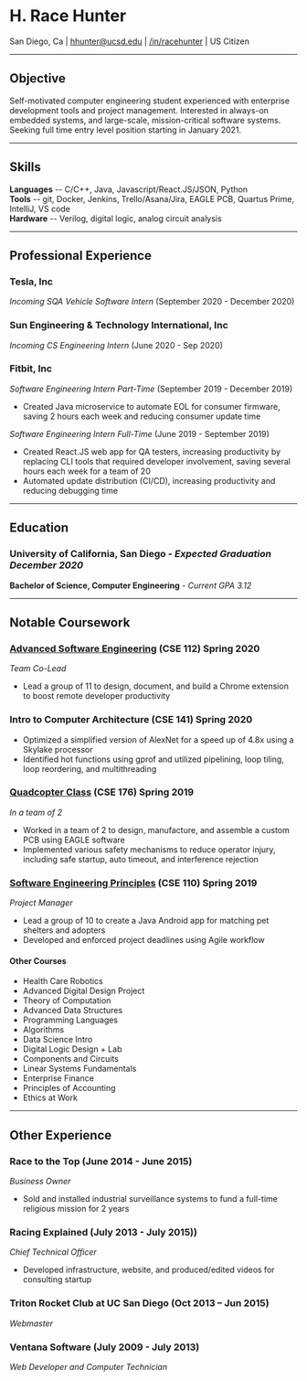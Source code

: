# H. Race Hunter
San Diego, Ca | hhunter@ucsd.edu | [/in/racehunter](https://www.linkedin.com/in/racehunter/) | US Citizen

---

## Objective
Self-motivated computer engineering student experienced with enterprise development tools and project management. Interested in always-on embedded systems, and large-scale, mission-critical software systems. Seeking full time entry level position starting in January 2021.

---

## Skills
**Languages** -- C/C++, Java, Javascript/React.JS/JSON, Python   
**Tools** -- git, Docker, Jenkins, Trello/Asana/Jira, EAGLE PCB, Quartus Prime, IntelliJ, VS code  
**Hardware** -- Verilog, digital logic, analog circuit analysis  

---

## Professional Experience

### **Tesla, Inc**
*Incoming SQA Vehicle Software Intern* (September 2020 - December 2020)

### **Sun Engineering & Technology International, Inc**
*Incoming CS Engineering Intern* (June 2020 - Sep 2020)

### **Fitbit, Inc**
*Software Engineering Intern Part-Time* (September 2019 - December 2019)
* Created Java microservice to automate EOL for consumer firmware, saving 2 hours each week and reducing consumer update time

*Software Engineering Intern Full-Time* (June 2019 - September 2019)
* Created React.JS web app for QA testers, increasing productivity by replacing CLI tools that required developer involvement, saving several hours each week for a team of 20
* Automated update distribution (CI/CD), increasing productivity and reducing debugging time 

---

## Education
### University of California, San Diego - *Expected Graduation December 2020*
**Bachelor of Science, Computer Engineering** - *Current GPA 3.12*

---

## Notable Coursework
### **[Advanced Software Engineering](https://github.com/cse112-sp20/nitro-chrome)** (CSE 112) Spring 2020
*Team Co-Lead*
* Lead a group of 11 to design, document, and build a Chrome extension to boost remote developer productivity

### **Intro to Computer Architecture** (CSE 141) Spring 2020
* Optimized a simplified version of AlexNet for a speed up of 4.8x using a Skylake processor
* Identified hot functions using gprof and utilized pipelining, loop tiling, loop reordering, and multithreading

### **[Quadcopter Class](./Coursework/Quadcopter/)** (CSE 176) Spring 2019  
*In a team of 2*
* Worked in a team of 2 to design, manufacture, and assemble a custom PCB using EAGLE software
* Implemented various safety mechanisms to reduce operator injury, including safe startup, auto timeout, and interference rejection

### **[Software Engineering Principles](./Coursework/NERDs%20Documents)** (CSE 110) Spring 2019
*Project Manager*
* Lead a group of 10 to create a Java Android app for matching pet shelters and adopters
* Developed and enforced project deadlines using Agile workflow


#### Other Courses
* Health Care Robotics
* Advanced Digital Design Project
* Theory of Computation
* Advanced Data Structures
* Programming Languages
* Algorithms
* Data Science Intro
* Digital Logic Design + Lab
* Components and Circuits
* Linear Systems Fundamentals
* Enterprise Finance
* Principles of Accounting
* Ethics at Work

---

## Other Experience

### **Race to the Top** (June 2014 - June 2015)
*Business Owner*
* Sold and installed industrial surveillance systems to fund a full-time religious mission for 2 years


### **Racing Explained** (July 2013 - July 2015))
*Chief Technical Officer*
* Developed infrastructure, website, and produced/edited videos for consulting startup

### **Triton Rocket Club** at UC San Diego (Oct 2013 – Jun 2015)
*Webmaster*

### **Ventana Software** (July 2009 - July 2013)
*Web Developer and Computer Technician*

